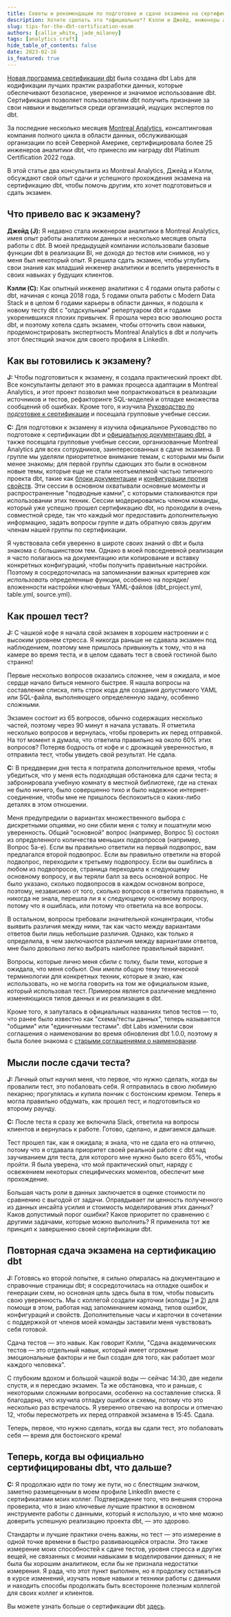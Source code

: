 ```yaml
---
title: Советы и рекомендации по подготовке и сдаче экзамена на сертификацию dbt
description: Хотите сделать это *официально*? Кэлли и Джейд, инженеры аналитики из Montreal Analytics, делятся своими советами по успешной сдаче экзамена на сертификацию dbt.
slug: tips-for-the-dbt-certification-exam
authors: [callie_white, jade_milaney]
tags: [analytics craft]
hide_table_of_contents: false
date: 2023-02-16
is_featured: true
---
```

[Новая программа сертификации dbt](https://www.getdbt.com/blog/dbt-certification-program) была создана dbt Labs для кодификации лучших практик разработки данных, которые обеспечивают безопасное, уверенное и значимое использование dbt. Сертификация позволяет пользователям dbt получить признание за свои навыки и выделиться среди организаций, ищущих экспертов по dbt.

За последние несколько месяцев [Montreal Analytics](https://www.montrealanalytics.com/), консалтинговая компания полного цикла в области данных, обслуживающая организации по всей Северной Америке, сертифицировала более 25 инженеров аналитики dbt, что принесло им награду dbt Platinum Certification 2022 года.

В этой статье два консультанта из Montreal Analytics, Джейд и Кэлли, обсуждают свой опыт сдачи и успешного прохождения экзамена на сертификацию dbt, чтобы помочь другим, кто хочет подготовиться и сдать экзамен.
<!--truncate-->

## Что привело вас к экзамену?

**Джейд (J):** Я недавно стала инженером аналитики в Montreal Analytics, имея опыт работы аналитиком данных и несколько месяцев опыта работы с dbt. В моей предыдущей компании использовали базовые функции dbt в реализации BI, не доходя до тестов или снимков, но у меня был некоторый опыт. Я решила сдать экзамен, чтобы углубить свои знания как младший инженер аналитики и вселить уверенность в своих навыках у будущих клиентов.

**Кэлли (C):** Как опытный инженер аналитики с 4 годами опыта работы с dbt, начиная с конца 2018 года, 5 годами опыта работы с Modern Data Stack и в целом 6 годами карьеры в области данных, я подошла к новому тесту dbt с "олдскульным" репертуаром dbt и годами укоренившихся плохих привычек. Я прошла через всю эволюцию роста dbt, и поэтому хотела сдать экзамен, чтобы отточить свои навыки, продемонстрировать экспертность Montreal Analytics в dbt и получить этот блестящий значок для своего профиля в LinkedIn.

## Как вы готовились к экзамену?

**J:** Чтобы подготовиться к экзамену, я создала практический проект dbt. Все консультанты делают это в рамках процесса адаптации в Montreal Analytics, и этот проект позволил мне попрактиковаться в реализации источников и тестов, рефакторинге SQL-моделей и отладке множества сообщений об ошибках. Кроме того, я изучила [Руководство по подготовке к сертификации](https://www.getdbt.com/assets/uploads/dbt_certificate_study_guide.pdf) и посещала групповые учебные сессии.

**C:** Для подготовки к экзамену я изучила официальное Руководство по подготовке к сертификации dbt и [официальную документацию dbt](https://docs.getdbt.com/), а также посещала групповые учебные сессии, организованные Montreal Analytics для всех сотрудников, заинтересованных в сдаче экзамена. В группе мы уделяли приоритетное внимание темам, с которыми мы были менее знакомы; для первой группы сдающих это были в основном новые темы, которые еще не стали неотъемлемой частью типичного проекта dbt, такие как [блоки документации](https://docs.getdbt.com/docs/build/documentation#using-docs-blocks) и [конфигурации против свойств](https://docs.getdbt.com/reference/configs-and-properties). Эти сессии в основном охватывали основные моменты и распространенные "подводные камни", с которыми сталкиваются при использовании этих техник. Сессии модерировались членом команды, который уже успешно прошел сертификацию dbt, но проходили в очень совместной среде, так что каждый мог предоставить дополнительную информацию, задать вопросы группе и дать обратную связь другим членам нашей группы по сертификации.

Я чувствовала себя уверенно в широте своих знаний о dbt и была знакома с большинством тем. Однако в моей повседневной реализации я часто полагаюсь на документацию или копирование и вставку конкретных конфигураций, чтобы получить правильные настройки. Поэтому я сосредоточилась на запоминании важных критериев *как использовать* определенные функции, особенно на порядке/вложенности настройки ключевых YAML-файлов (dbt_project.yml, table.yml, source.yml).

## Как прошел тест?

**J:** С чашкой кофе я начала свой экзамен в хорошем настроении и с высоким уровнем стресса. Я никогда раньше не сдавала экзамен под наблюдением, поэтому мне пришлось привыкнуть к тому, что я на камере во время теста, и в целом сдавать тест в своей гостиной было странно!

Первые несколько вопросов оказались сложнее, чем я ожидала, и мое сердце начало биться немного быстрее. Я нашла вопросы на составление списка, пять строк кода для создания допустимого YAML или SQL-файла, выполняющего определенную задачу, особенно сложными.

Экзамен состоит из 65 вопросов, обычно содержащих несколько частей, поэтому через 90 минут я начала уставать. Я отметила несколько вопросов и вернулась, чтобы проверить их перед отправкой. На тот момент я думала, что ответила правильно на около 60% этих вопросов? Потеряв бодрость от кофе и с дрожащей уверенностью, я отправила тест, чтобы увидеть свой результат. Не сдала.

**C:** В преддверии дня теста я потратила дополнительное время, чтобы убедиться, что у меня есть подходящая обстановка для сдачи теста; я забронировала учебную комнату в местной библиотеке, где на стенах не было ничего, было совершенно тихо и было надежное интернет-соединение, чтобы мне не пришлось беспокоиться о каких-либо деталях в этом отношении.

Меня предупредили о вариантах множественного выбора с дискретными опциями, но они сбили меня с толку и пошатнули мою уверенность. Общий "основной" вопрос (например, Вопрос 5) состоял из определенного количества меньших подвопросов (например, Вопрос 5a-e). Если вы правильно ответили на первый подвопрос, вам предлагался второй подвопрос. Если вы правильно ответили на второй подвопрос, переходили к третьему подвопросу. Если вы ошиблись в любом из подвопросов, страница переходила к следующему основному вопросу, и вы теряли балл за весь основной вопрос. Не было указано, сколько подвопросов в каждом основном вопросе, поэтому, независимо от того, сколько вопросов я ответила правильно, я никогда не знала, перешла ли я к следующему основному вопросу, потому что я ошиблась, или потому что ответила на все вопросы.

В остальном, вопросы требовали значительной концентрации, чтобы выявить различия между ними, так как часто между вариантами ответов были лишь небольшие различия. Однако, как только я определила, в чем заключаются различия между вариантами ответов, мне было довольно легко выбрать наиболее правильный вариант.

Вопросы, которые лично меня сбили с толку, были теми, которые я ожидала, что меня собьют. Они имели общую тему технической терминологии для конкретных техник, которые я знаю, как использовать, но не могла говорить на том же официальном языке, который использовал тест. Примером является различение медленно изменяющихся типов данных и их реализация в dbt.

Кроме того, я запуталась в официальных названиях типов тестов — то, что ранее было известно как "схема/тесты данных", теперь называется "общими" или "единичными тестами". dbt Labs изменили свои соглашения о наименовании во время обновления dbt 1.0.0, поэтому я была более знакома с [старыми соглашениями о наименовании](https://docs.getdbt.com/guides/legacy/writing-custom-generic-tests).

## Мысли после сдачи теста?

**J:** Личный опыт научил меня, что первое, что нужно сделать, когда вы провалили тест, это побаловать себя. Я отправилась в свою любимую пекарню; прогулялась и купила пончик с бостонским кремом. Теперь я могла правильно обдумать, как прошел тест, и подготовиться ко второму раунду.

**C:** После теста я сразу же включила Slack, ответила на вопросы клиентов и вернулась к работе. Готово, сделано, и двигаемся дальше.

Тест прошел так, как я ожидала; я знала, что не сдала его на отлично, потому что я отдавала приоритет своей реальной работе с dbt над заучиванием для теста, для которого мне нужно было всего 65%, чтобы пройти. Я была уверена, что мой практический опыт, наряду с освежением некоторых специфических моментов, обеспечит мне прохождение.

Большая часть роли в данных заключается в оценке стоимости по сравнению с выгодой от задачи. Оправдывает ли ценность полученного из данных инсайта усилия и стоимость моделирования этих данных? Каков допустимый порог ошибки? Каков приоритет по сравнению с другими задачами, которые можно выполнить? Я применила тот же принцип к завершению своей сертификации dbt.

## Повторная сдача экзамена на сертификацию dbt

**J:** Готовясь ко второй попытке, я сильно опиралась на документацию и справочные страницы dbt; я сосредоточилась на отладке ошибок и генерации схем, но основная цель здесь была в том, чтобы повысить свою уверенность. Мы с коллегой создали карточки (колоды [1](https://quizlet.com/ca/718959401/dbt-study-terms-and-practice-qs-flash-cards/) и [2](https://quizlet.com/ca/720366359/dbt-certification-prep-2-flash-cards/)) для помощи в этом, работая над запоминанием команд, типов ошибок, конфигураций и свойств. Дополнительные часы и карточки в сочетании с поддержкой от членов моей команды заставили меня чувствовать себя готовой.

Сдача тестов — это навык. Как говорит Кэлли, "Сдача академических тестов — это отдельный навык, который имеет огромные эмоциональные факторы и не был создан для того, как работает мозг каждого человека".

С глубоким вдохом и большой чашкой воды — сейчас 14:30, две недели спустя, и я пересдаю экзамен. Та же обстановка, что и раньше, с некоторыми сложными вопросами, особенно на составление списка. Я благодарна, что изучила отладку ошибок и схемы, потому что это несколько раз встречалось. Я уверенно отвечаю на вопросы и отмечаю 12, чтобы пересмотреть их перед отправкой экзамена в 15:45.
Сдала.

Теперь, первое, что нужно сделать, когда вы сдали тест, это побаловать себя — время для бостонского крема!

## Теперь, когда вы официально сертифицированы dbt, что дальше?

**C:** Я продолжаю идти по тому же пути, но с блестящим значком, заметно размещенным в моем профиле LinkedIn вместе с сертификатами моих коллег. Подтверждение того, что внешняя сторона проверила, что я знаю ключевые лучшие практики в основном инструменте работы с данными, который я использую, и что мне можно доверить успешную реализацию проекта dbt, — это здорово.

Стандарты и лучшие практики очень важны, но тест — это измерение в одной точке времени в быстро развивающейся отрасли. Это также измерение моих способностей к сдаче тестов, уровня стресса и других вещей, не связанных с моими навыками в моделировании данных; я не была бы хорошим аналитиком, если бы не признала недостатки измерения. Я рада, что этот пункт выполнен, но я продолжу оставаться в курсе изменений, изучать новые навыки и техники работы с данными и находить способы продолжать быть всесторонне полезным коллегой для своих коллег и клиентов.

Вы можете узнать больше о сертификации dbt [здесь](https://www.getdbt.com/blog/dbt-certification-program/).